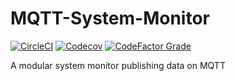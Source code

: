 # MQTT-System-Monitor
[![CircleCI](https://img.shields.io/circleci/build/github/cmargiotta/MQTT-System-Monitor/main?style=for-the-badge)](https://circleci.com/gh/cmargiotta/MQTT-System-Monitor/tree/main) [![Codecov](https://img.shields.io/codecov/c/gh/cmargiotta/MQTT-System-Monitor?style=for-the-badge)](https://codecov.io/gh/cmargiotta/MQTT-System-Monitor) [![CodeFactor Grade](https://img.shields.io/codefactor/grade/github/cmargiotta/mqtt-system-monitor?style=for-the-badge)](https://www.codefactor.io/repository/github/cmargiotta/mqtt-system-monitor/overview/main)

A modular system monitor publishing data on MQTT
